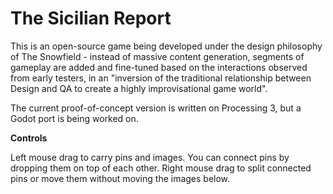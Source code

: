 # The Sicilian Report

This is an open-source game being developed under the design philosophy of The Snowfield - instead of massive content generation, segments of gameplay are added and fine-tuned based on the interactions observed from early testers, in an "inversion of the traditional relationship between Design and QA to create a highly improvisational game world".

The current proof-of-concept version is written on Processing 3, but a Godot port is being worked on.

**Controls**

Left mouse drag to carry pins and images. You can connect pins by dropping them on top of each other. Right mouse drag to split connected pins or move them without moving the images below.

